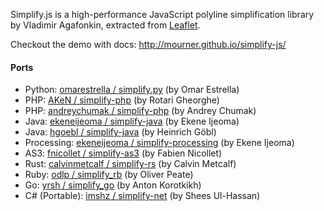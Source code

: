 Simplify.js is a high-performance JavaScript polyline simplification library by Vladimir Agafonkin, extracted from [Leaflet](http://leafletjs.com).

Checkout the demo with docs: http://mourner.github.io/simplify-js/

#### Ports

 * Python: [omarestrella / simplify.py](https://github.com/omarestrella/simplify.py) (by Omar Estrella)
 * PHP: [AKeN / simplify-php](https://github.com/AKeN/simplify-php) (by Rotari Gheorghe)
 * PHP: [andreychumak / simplify-php](https://github.com/andreychumak/simplify-php) (by Andrey Chumak)
 * Java: [ekeneijeoma / simplify-java](https://github.com/ekeneijeoma/simplify-java) (by Ekene Ijeoma)
 * Java: [hgoebl / simplify-java](https://github.com/hgoebl/simplify-java) (by Heinrich Göbl)
 * Processing: [ekeneijeoma / simplify-processing](https://github.com/ekeneijeoma/simplify-processing) (by Ekene Ijeoma)
 * AS3: [fnicollet / simplify-as3](https://github.com/fnicollet/simplify-as3) (by Fabien Nicollet)
 * Rust: [calvinmetcalf / simplify-rs](https://github.com/calvinmetcalf/simplify-rs) (by Calvin Metcalf)
 * Ruby: [odlp / simplify_rb](https://github.com/odlp/simplify_rb) (by Oliver Peate)
 * Go: [yrsh / simplify_go](https://github.com/yrsh/simplify-go) (by Anton Korotkikh)
 * C# (Portable): [imshz / simplify-net](https://github.com/imshz/simplify-net) (by Shees Ul-Hassan)
